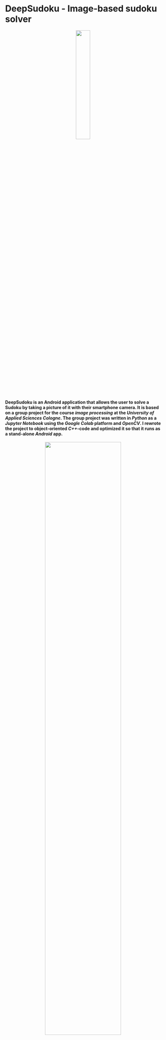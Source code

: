 # DeepSudoku - Image-based sudoku solver
<p align="center">
  <img src="https://user-images.githubusercontent.com/109848051/211549188-97909c12-d9c4-47bd-b7d6-0cb32d31131a.png" width=30%>
</p>

#### DeepSudoku is an Android application that allows the user to solve a Sudoku by taking a picture of it with their smartphone camera. It is based on a group project for the course _image processing_ at the _University of Applied Sciences Cologne_. The group project was written in _Python_ as a _Jupyter Notebook_ using the _Google Colab_ platform and _OpenCV_. I rewrote the project to object-oriented _C++_-code and optimized it so that it runs as a stand-alone _Android_ app.

<p align="center">
  <img src="https://user-images.githubusercontent.com/109848051/212972617-bf64bc62-d40f-44b4-ad00-ee966f0fa26d.png" width=70%>
</p>

#### Download the current APK [here](https://github.com/david-palm/DeepSudoku/releases/download/unstable/deepsudoku_unstable_v0.1.apk)!
Known issues:
- app crashes when the image cannot be processed because native C++ code does not throw exceptions
- app needs to be restarted after giving camera permission on most devices

# How it works!


<p align="center">
  <img src="https://user-images.githubusercontent.com/109848051/212706009-c62fad85-c83f-4ccf-ad80-06d3ba630cfc.gif" width=40%>
</p>

### Identifying and warping the sudoku
In order to process the image all irrelevant information needs to be removed from it. To achieve this, a contour that can be approximated by 4 points and has a certain size is searched for. Then padding is added to the contour as a safety measure to avoid cutting off numbers and lines at the sides of the image. The corner points of the padded contour are then used to perform a four-point transform and warp the image to the screen.

### Identifying lines using custom Hough transform algorithm
In order to extract the digits from the image, the lines making up the sudoku grid need to be identified first. A *Hough transform* algorithm written from scratch and optimized for sudoku images is used for line identification in the warped image. But before the algorithm can identify the lines the warped image needs to be converted into two gradient images: one in x and one in y direction. A gradient image displays the amount a gray value change in a certain direction. Mathematically it is the first derivative of the image. The two gradient images are created by filtering the image using a *Sobel operator* as a mask. The image needs to be converted to grayscale and blurred using a *Gauß* filter first to minimize outlier values caused by noise.

<p align="center">
    <img src="https://user-images.githubusercontent.com/109848051/212722504-16a94180-62b5-45c2-aaf1-a8e8ba735d05.png" width=80%>
    <br/> 
      <em>Warped image on the left and gradient images in x and y direction in the center and on the right</em>
    </br>
</p>

The *Hough transform* algorithm is able to calculate the angle, distance, and magnitude of every pixel in the image with the information of the two gradient images. Every pixel's line equation as *Hesse normal form* can be constructed with the angle and distance. A 2D table called the *Hough accumulator* is created to store the angle and distance of every pixel. The x-axis represents all angles from **0** to **2 pi** and the y-axis the distance to the upper left corner in pixels. The resolution/accuracy of the *Hough accumulator* can be set by changing the number of cells in the x or y direction. The *Hough transform* algorithm iterates over all pixels, calculates the pixel's angle, distance, and magnitude and increments the associated value in the *Hough accumulator*. It is possible to set a range or threshold for these values to filter outliers or other undesired values. Because it is a two-dimensional array the *Hough accumulator* can be treated like an image. I binarized the *Hough accumulator* and used *ternary operators* to remove outliers to further improve the recognition of lines. To get the lines' equations the center of the resulting "white islands" is calculated. The coordinate of the center represents the angle and distance of the line. With it the *Hesse normal form* of the line can be constructed.
### Finding intersections cutting cells
With the equations of the lines, the intersections can be easily calculated using simple Algebra. The coordinates of the intersections are then stored in a two-dimensional array and used to cut the image into smaller images, each containing a single cell.
### Removing artifacts
After cutting the image into cells remains of lines and other interferences may still be present in the image. This could prevent the neural network to classify the digits correctly. To avoid this, we look at all contours in the image and remove those that have unfitting dimensions e.g. are too small, thin or long to be the contour of a digit. Subsequently, the image is resized to 28 by 28 pixels so that it can passed to the neural network.

<p align="center">
  <img src="https://user-images.githubusercontent.com/109848051/212741770-a182df8c-e770-474e-827f-484089b9d7fd.png" width=10%>
  <img src="https://user-images.githubusercontent.com/109848051/212741816-2ac00607-8760-4da4-b676-0175d8d00ea7.png" width=10%>
  <br/> 
      <em>Cell with artifacts on the left and without on the right</em>
    </br>
</p>

### Classifying digits with the neural network
The neural network was originally build using *TensorFlow* and *Keras* containing *Dense* layers, 2D convolution layers, max-pooling layers, and dropout layers. The network was converted using [frugally-deep](https://github.com/Dobiasd/frugally-deep) to integrate it into the native C++ code. All cells are fed to the model as a tensor. A vector with 9 floats is returned, each representing the probability of the digit. If the value is over 0.7 the digit is viewed as recognized otherwise it is viewed as an empty cell.
